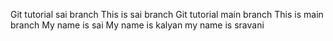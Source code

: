 Git tutorial sai branch
This is sai branch
Git tutorial main branch
This is main branch
My name is sai
My name is kalyan
my name is sravani

